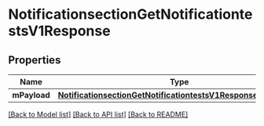 # NotificationsectionGetNotificationtestsV1Response

## Properties
Name | Type | Description | Notes
------------ | ------------- | ------------- | -------------
**mPayload** | [**NotificationsectionGetNotificationtestsV1ResponseMPayload***](NotificationsectionGetNotificationtestsV1ResponseMPayload.md) |  | 

[[Back to Model list]](../README.md#documentation-for-models) [[Back to API list]](../README.md#documentation-for-api-endpoints) [[Back to README]](../README.md)


